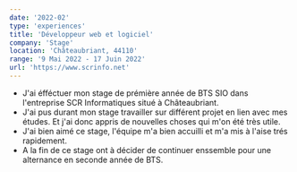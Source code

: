 ```yaml
---
date: '2022-02'
type: 'experiences'
title: 'Développeur web et logiciel'
company: 'Stage'
location: 'Châteaubriant, 44110'
range: '9 Mai 2022 - 17 Juin 2022'
url: 'https://www.scrinfo.net'
---
```


- J'ai éfféctuer mon stage de prémière année de BTS SIO dans l'entreprise SCR Informatiques situé à Châteaubriant.
- J'ai pus durant mon stage travailler sur différent projet en lien avec mes études. Et j'ai donc appris de nouvelles choses qui m'on été très utile.
- J'ai bien aimé ce stage, l'équipe m'a bien accuilli et m'a mis à l'aise trés rapidement.
- A la fin de ce stage ont à décider de continuer enssemble pour une alternance en seconde année de BTS.
